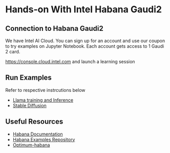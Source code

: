 # Hands-on With Intel Habana Gaudi2 

## Connection to Habana Gaudi2

We have Intel AI Cloud. You can sign up for an account and use our coupon to try examples on Jupyter Notebook. Each account gets access to 1 Gaudi 2 card.

https://console.cloud.intel.com and launch a learning session

## Run Examples

Refer to respective instrcutions below 
* [Llama training and Inference](./llama2_fine_tuning_inference_single.ipynb)
* [Stable Diffusion](./stable_diffusion_v_2_1.ipynb)


## Useful Resources 

* [Habana Documentation](https://docs.habana.ai/en/latest/)
* [Habana Examples Repository](https://github.com/HabanaAI/Model-References)
* [Optimum-habana](https://github.com/huggingface/optimum-habana)
